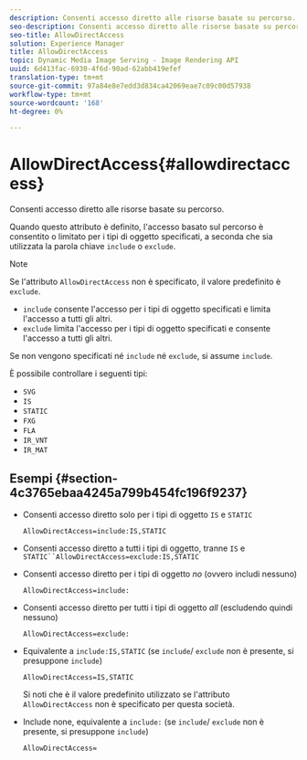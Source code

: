 ```yaml
---
description: Consenti accesso diretto alle risorse basate su percorso.
seo-description: Consenti accesso diretto alle risorse basate su percorso.
seo-title: AllowDirectAccess
solution: Experience Manager
title: AllowDirectAccess
topic: Dynamic Media Image Serving - Image Rendering API
uuid: 6d413fac-6930-4f6d-90ad-62abb419efef
translation-type: tm+mt
source-git-commit: 97a84e8e7edd3d834ca42069eae7c09c00d57938
workflow-type: tm+mt
source-wordcount: '168'
ht-degree: 0%

---
```



# AllowDirectAccess{#allowdirectaccess}

Consenti accesso diretto alle risorse basate su percorso.

Quando questo attributo è definito, l&#39;accesso basato sul percorso è consentito o limitato per i tipi di oggetto specificati, a seconda che sia utilizzata la parola chiave `include` o `exclude`.

>[!NOTE]
>
>Se l&#39;attributo `AllowDirectAccess` non è specificato, il valore predefinito è `exclude`.

* `include` consente l&#39;accesso per i tipi di oggetto specificati e limita l&#39;accesso a tutti gli altri.
* `exclude` limita l&#39;accesso per i tipi di oggetto specificati e consente l&#39;accesso a tutti gli altri.

Se non vengono specificati né `include` né `exclude`, si assume `include`.

È possibile controllare i seguenti tipi:

* `SVG`
* `IS`
* `STATIC`
* `FXG`
* `FLA`
* `IR_VNT`
* `IR_MAT`

## Esempi {#section-4c3765ebaa4245a799b454fc196f9237}

* Consenti accesso diretto solo per i tipi di oggetto `IS` e `STATIC`

   `AllowDirectAccess=include:IS,STATIC`

* Consenti accesso diretto a tutti i tipi di oggetto, tranne `IS` e `STATIC``AllowDirectAccess=exclude:IS,STATIC`

* Consenti accesso diretto per i tipi di oggetto *no* (ovvero includi nessuno)

   `AllowDirectAccess=include:`

* Consenti accesso diretto per tutti i tipi di oggetto *all* (escludendo quindi nessuno)

   `AllowDirectAccess=exclude:`

* Equivalente a `include:IS,STATIC` (se `include`/ `exclude` non è presente, si presuppone `include`)

   `AllowDirectAccess=IS,STATIC`

   Si noti che è il valore predefinito utilizzato se l&#39;attributo `AllowDirectAccess` non è specificato per questa società.

* Include none, equivalente a `include:` (se `include`/ `exclude` non è presente, si presuppone `include`)

   `AllowDirectAccess=`

